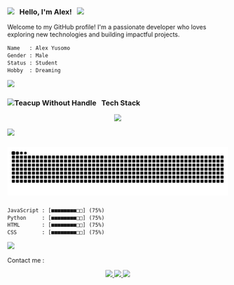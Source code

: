 ### <img src="https://user-images.githubusercontent.com/74038190/213844263-a8897a51-32f4-4b3b-b5c2-e1528b89f6f3.png" width="25px" /> &nbsp; Hello, I'm Alex! &nbsp; <img src="https://user-images.githubusercontent.com/74038190/213844263-a8897a51-32f4-4b3b-b5c2-e1528b89f6f3.png" width="25px" />


Welcome to my GitHub profile! I'm a passionate developer who loves exploring new technologies and building impactful projects. 

```txt
Name   : Alex Yusomo
Gender : Male
Status : Student
Hobby  : Dreaming
```

<img src="https://user-images.githubusercontent.com/74038190/212284115-f47cd8ff-2ffb-4b04-b5bf-4d1c14c0247f.gif" width="900">

### <img src="https://user-images.githubusercontent.com/74038190/216120974-24a76b31-7f39-41f1-a38f-b3c1377cc612.png" alt="Teacup Without Handle" width="20" /> &nbsp; Tech Stack


<p align="center">
  <img src="https://skillicons.dev/icons?i=js,python,html,css" />
</p>


<img src="https://user-images.githubusercontent.com/74038190/212284115-f47cd8ff-2ffb-4b04-b5bf-4d1c14c0247f.gif" width="900">

<!--START_SECTION:waka-->

###

<img src="https://raw.githubusercontent.com/kimmyxpow/kimmyxpow/output/snake.svg" alt="Snake animation" />

###

```txt
JavaScript : [■■■■■■■■□□] (75%)
Python     : [■■■■■■■■□□] (75%)
HTML       : [■■■■■■■■□□] (75%)
CSS        : [■■■■■■■■□□] (75%)                    
```

<img src="https://user-images.githubusercontent.com/74038190/212284115-f47cd8ff-2ffb-4b04-b5bf-4d1c14c0247f.gif" width="900">

Contact me :

<p align="center">
  <a href="https://t.me/lexxyatc">
    <img src="https://img.shields.io/badge/Telegram-%230077B5.svg?style=for-the-badge&logo=telegram&logoColor=white">
  </a>
  <a href="mailto:yusomoalex@gmail.com">
    <img src="https://img.shields.io/badge/Email-D14836?style=for-the-badge&logo=gmail&logoColor=white">
  </a>
  <a href="https://github.com/Lexxyy1">
    <img src="https://img.shields.io/badge/GitHub-181717.svg?style=for-the-badge&logo=github&logoColor=white">
  </a>
</p>

